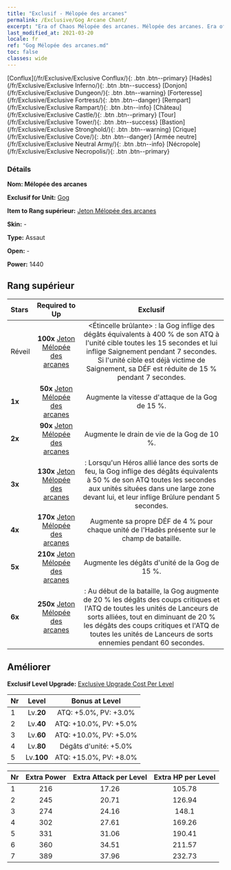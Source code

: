 ```yaml
---
title: "Exclusif - Mélopée des arcanes"
permalink: /Exclusive/Gog Arcane Chant/
excerpt: "Era of Chaos Mélopée des arcanes. Mélopée des arcanes. Era of Chaos Exclusif Mélopée des arcanes. Gog Exclusif."
last_modified_at: 2021-03-20
locale: fr
ref: "Gog Mélopée des arcanes.md"
toc: false
classes: wide
---
```

 [Conflux](/fr/Exclusive/Exclusive Conflux/){: .btn .btn--primary} [Hadès](/fr/Exclusive/Exclusive Inferno/){: .btn .btn--success} [Donjon](/fr/Exclusive/Exclusive Dungeon/){: .btn .btn--warning} [Forteresse](/fr/Exclusive/Exclusive Fortress/){: .btn .btn--danger} [Rempart](/fr/Exclusive/Exclusive Rampart/){: .btn .btn--info} [Château](/fr/Exclusive/Exclusive Castle/){: .btn .btn--primary} [Tour](/fr/Exclusive/Exclusive Tower/){: .btn .btn--success} [Bastion](/fr/Exclusive/Exclusive Stronghold/){: .btn .btn--warning} [Crique](/fr/Exclusive/Exclusive Cove/){: .btn .btn--danger} [Armée neutre](/fr/Exclusive/Exclusive Neutral Army/){: .btn .btn--info} [Nécropole](/fr/Exclusive/Exclusive Necropolis/){: .btn .btn--primary} 

### Détails
 **Nom: Mélopée des arcanes** 

 **Exclusif for Unit:** [Gog](/fr/units/Gog/) 

 **Item to Rang supérieur:** [Jeton Mélopée des arcanes](/fr/Items/con_915/)

 **Skin:** -

 **Type:** Assaut

 **Open:** -

 **Power:** 1440

## Rang supérieur

  |     Stars    |  Required to Up | Exclusif |
  |:-------------|:---------------:|:---------------:|
  |  Réveil  | **100x** [Jeton Mélopée des arcanes](/fr/Items/con_915/) | <Étincelle brûlante> : la Gog inflige des dégâts équivalents à 400 % de son ATQ à l'unité cible toutes les 15 secondes et lui inflige Saignement pendant 7 secondes. Si l'unité cible est déjà victime de Saignement, sa DÉF est réduite de 15 % pendant 7 secondes. |
  | **1x** <i class="fas fa-star"/> | **50x** [Jeton Mélopée des arcanes](/fr/Items/con_915/) | Augmente la vitesse d'attaque de la Gog de 15 %. |
  | **2x** <i class="fas fa-star"/> | **90x** [Jeton Mélopée des arcanes](/fr/Items/con_915/) | Augmente le drain de vie de la Gog de 10 %. |
  | **3x** <i class="fas fa-star"/> | **130x** [Jeton Mélopée des arcanes](/fr/Items/con_915/) | <Vague de chaleur> : Lorsqu'un Héros allié lance des sorts de feu, la Gog inflige des dégâts équivalents à 50 % de son ATQ toutes les secondes aux unités situées dans une large zone devant lui, et leur inflige Brûlure pendant 5 secondes. |
  | **4x** <i class="fas fa-star"/> | **170x** [Jeton Mélopée des arcanes](/fr/Items/con_915/) | Augmente sa propre DÉF de 4 % pour chaque unité de l'Hadès présente sur le champ de bataille. |
  | **5x** <i class="fas fa-star"/> | **210x** [Jeton Mélopée des arcanes](/fr/Items/con_915/) | Augmente les dégâts d'unité de la Gog de 15 %. |
  | **6x** <i class="fas fa-star"/> | **250x** [Jeton Mélopée des arcanes](/fr/Items/con_915/) | <Symphonie infernale> : Au début de la bataille, la Gog augmente de 20 % les dégâts des coups critiques et l'ATQ de toutes les unités de Lanceurs de sorts alliées, tout en diminuant de 20 % les dégâts des coups critiques et l'ATQ de toutes les unités de Lanceurs de sorts ennemies pendant 60 secondes. |


## Améliorer
 **Exclusif Level Upgrade:** [Exclusive Upgrade Cost Per Level](/Exclusive/ExclusiveUpgradeCostPerLevel/)

  |  Nr  |   Level  | Bonus at Level |
  |:-----|:--------:|:--------------:|
  | 1 | Lv.**20** | ATQ: +5.0%, PV: +3.0% |
  | 2 | Lv.**40** | ATQ: +10.0%, PV: +5.0% |
  | 3 | Lv.**60** | ATQ: +10.0%, PV: +5.0% |
  | 4 | Lv.**80** | Dégâts d'unité: +5.0% |
  | 5 | Lv.**100** | ATQ: +15.0%, PV: +8.0% |


  |  Nr  |  Extra Power | Extra Attack per Level | Extra HP per Level |
  |:-----|:--------:|:--------:|:--------:|
  | 1 | 216 | 17.26 | 105.78 |
  | 2 | 245 | 20.71 | 126.94 |
  | 3 | 274 | 24.16 | 148.1 |
  | 4 | 302 | 27.61 | 169.26 |
  | 5 | 331 | 31.06 | 190.41 |
  | 6 | 360 | 34.51 | 211.57 |
  | 7 | 389 | 37.96 | 232.73 |



